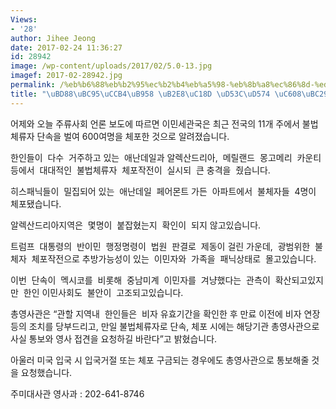 ```yaml
---
Views:
- '28'
author: Jihee Jeong
date: 2017-02-24 11:36:27
id: 28942
image: /wp-content/uploads/2017/02/5.0-13.jpg
imagef: 2017-02-28942.jpg
permalink: /%eb%b6%88%eb%b2%95%ec%b2%b4%eb%a5%98-%eb%8b%a8%ec%86%8d-%ed%94%bc%ed%95%b4-%ec%98%88%eb%b0%a9-%ec%95%88%eb%82%b4/
title: "\uBD88\uBC95\uCCB4\uB958 \uB2E8\uC18D \uD53C\uD574 \uC608\uBC29 \uC548\uB0B4"
---
```


어제와 오늘 주류사회 언론 보도에 따르면 이민세관국은 최근 전국의 11개 주에서 불법체류자 단속을 벌여 600여명을 체포한 것으로 알려졌습니다.

한인들이  다수  거주하고 있는  애난데일과 알렉산드리아,  메릴랜드  몽고메리  카운티등에서  대대적인  불법체류자  체포작전이  실시되  큰 충격을  줬습니다.

히스패닉들이  밀집되어 있는  애난데일  페어몬트 가든  아파트에서  불체자들  4명이  체포됐습니다.

알렉산드리아지역은  몇명이  붙잡혔는지  확인이  되지 않고있습니다.

트럼프  대통령의  반이민  행정명령이  법원  판결로  제동이 걸린 가운데,  광범위한  불체자  체포작전으로 추방가능성이 있는  이민자와  가족을  패닉상태로  몰고있습니다.

이번  단속이  멕시코를  비롯해  중남미계  이민자를  겨냥했다는  관측이  확산되고있지만  한인 이민사회도  불안이  고조되고있습니다.

총영사관은 “관할 지역내  한인들은  비자 유효기간을 확인한 후 만료 이전에 비자 연장 등의 조치를 당부드리고, 만일 불법체류자로 단속, 체포 시에는 해당기관 총영사관으로  사실 통보와 영사 접견을 요청하길 바란다”고 밝혔습니다.

아울러 미국 입국 시 입국거절 또는 체포 구금되는 경우에도 총영사관으로 통보해줄 것을 요청했습니다.

주미대사관 영사과 : 202-641-8746